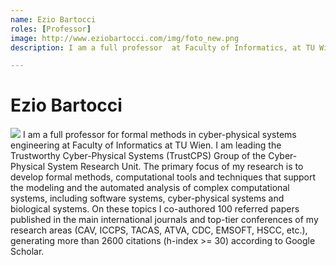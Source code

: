 ```yaml
---
name: Ezio Bartocci
roles: [Professor]
image: http://www.eziobartocci.com/img/foto_new.png
description: I am a full professor  at Faculty of Informatics, at TU Wien, leading the trustworthy cyber-physical systems group (TrustCPS) group.

---
```


# Ezio Bartocci

<img class="main-image" src="http://www.eziobartocci.com/img/foto_new.png"/>
 I am a full professor for formal methods in cyber-physical systems engineering
at Faculty of Informatics at TU Wien.  I am leading the Trustworthy 
 Cyber-Physical Systems (TrustCPS) Group of the Cyber-Physical System Research Unit. 
 The primary focus of my research is to develop formal methods, computational tools and 
 techniques that support the modeling and the automated analysis of complex computational 
 systems, including software systems, cyber-physical systems and biological systems. 
 On these topics I co-authored 100 referred papers published in the main international 
 journals and top-tier conferences of my research areas (CAV, ICCPS, TACAS, ATVA, CDC, 
 EMSOFT, HSCC, etc.), generating more than 2600 citations (h-index >= 30) according to 
 Google Scholar.
